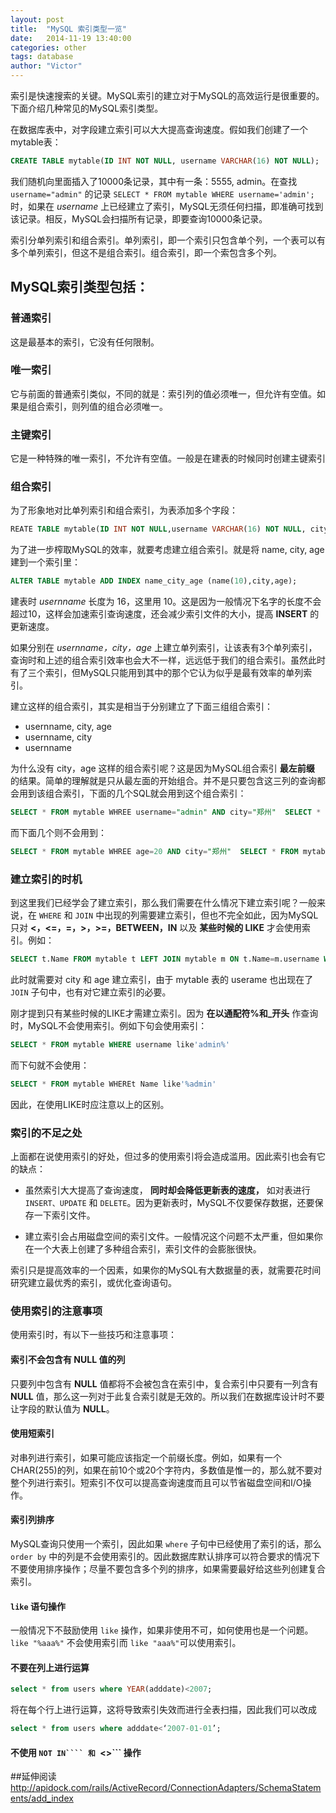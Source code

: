 ```yaml
---
layout: post
title:  "MySQL 索引类型一览"
date:   2014-11-19 13:40:00
categories: other
tags: database
author: "Victor"
---
```


索引是快速搜索的关键。MySQL索引的建立对于MySQL的高效运行是很重要的。下面介绍几种常见的MySQL索引类型。

在数据库表中，对字段建立索引可以大大提高查询速度。假如我们创建了一个 mytable表：

```sql
CREATE TABLE mytable(ID INT NOT NULL, username VARCHAR(16) NOT NULL);
```

我们随机向里面插入了10000条记录，其中有一条：5555, admin。在查找 `username="admin"` 的记录 `SELECT * FROM mytable WHERE username='admin';`时，如果在 *username* 上已经建立了索引，MySQL无须任何扫描，即准确可找到该记录。相反，MySQL会扫描所有记录，即要查询10000条记录。

索引分单列索引和组合索引。单列索引，即一个索引只包含单个列，一个表可以有多个单列索引，但这不是组合索引。组合索引，即一个索包含多个列。

## MySQL索引类型包括：

### 普通索引

这是最基本的索引，它没有任何限制。

### 唯一索引

它与前面的普通索引类似，不同的就是：索引列的值必须唯一，但允许有空值。如果是组合索引，则列值的组合必须唯一。

### 主键索引

它是一种特殊的唯一索引，不允许有空值。一般是在建表的时候同时创建主键索引

### 组合索引

为了形象地对比单列索引和组合索引，为表添加多个字段：

```sql
REATE TABLE mytable(ID INT NOT NULL,username VARCHAR(16) NOT NULL, city VARCHAR(50) NOT NULL, age INT NOT NULL);
```

为了进一步榨取MySQL的效率，就要考虑建立组合索引。就是将 name, city, age建到一个索引里：

```sql
ALTER TABLE mytable ADD INDEX name_city_age (name(10),city,age);
```

建表时 *usernname* 长度为 16，这里用 10。这是因为一般情况下名字的长度不会超过10，这样会加速索引查询速度，还会减少索引文件的大小，提高 **INSERT** 的更新速度。

如果分别在 *usernname，city，age* 上建立单列索引，让该表有3个单列索引，查询时和上述的组合索引效率也会大不一样，远远低于我们的组合索引。虽然此时有了三个索引，但MySQL只能用到其中的那个它认为似乎是最有效率的单列索引。

建立这样的组合索引，其实是相当于分别建立了下面三组组合索引：

* usernname, city, age
* usernname, city
* usernname

为什么没有 city，age 这样的组合索引呢？这是因为MySQL组合索引 **最左前缀** 的结果。简单的理解就是只从最左面的开始组合。并不是只要包含这三列的查询都会用到该组合索引，下面的几个SQL就会用到这个组合索引：

```sql
SELECT * FROM mytable WHREE username="admin" AND city="郑州"  SELECT * FROM mytable WHREE username="admin"
```

而下面几个则不会用到：

```sql
SELECT * FROM mytable WHREE age=20 AND city="郑州"  SELECT * FROM mytable WHREE city="郑州"
```

### 建立索引的时机

到这里我们已经学会了建立索引，那么我们需要在什么情况下建立索引呢？一般来说，在 ```WHERE``` 和 ```JOIN``` 中出现的列需要建立索引，但也不完全如此，因为MySQL只对 **<，<=，=，>，>=，BETWEEN，IN** 以及 **某些时候的 LIKE** 才会使用索引。例如：

```sql
SELECT t.Name FROM mytable t LEFT JOIN mytable m ON t.Name=m.username WHERE m.age=20 AND m.city='郑州'
```

此时就需要对 city 和 age 建立索引，由于 mytable 表的 userame 也出现在了 ```JOIN``` 子句中，也有对它建立索引的必要。

刚才提到只有某些时候的LIKE才需建立索引。因为 **在以通配符%和_开头** 作查询时，MySQL不会使用索引。例如下句会使用索引：

```sql
SELECT * FROM mytable WHERE username like'admin%'
```

而下句就不会使用：

```sql
SELECT * FROM mytable WHEREt Name like'%admin'
```

因此，在使用LIKE时应注意以上的区别。

### 索引的不足之处

上面都在说使用索引的好处，但过多的使用索引将会造成滥用。因此索引也会有它的缺点：

* 虽然索引大大提高了查询速度， **同时却会降低更新表的速度，** 如对表进行 ```INSERT、UPDATE``` 和 ```DELETE```。因为更新表时，MySQL不仅要保存数据，还要保存一下索引文件。

* 建立索引会占用磁盘空间的索引文件。一般情况这个问题不太严重，但如果你在一个大表上创建了多种组合索引，索引文件的会膨胀很快。

索引只是提高效率的一个因素，如果你的MySQL有大数据量的表，就需要花时间研究建立最优秀的索引，或优化查询语句。

### 使用索引的注意事项

使用索引时，有以下一些技巧和注意事项：

#### 索引不会包含有 **NULL** 值的列

只要列中包含有 **NULL** 值都将不会被包含在索引中，复合索引中只要有一列含有 **NULL** 值，那么这一列对于此复合索引就是无效的。所以我们在数据库设计时不要让字段的默认值为 **NULL**。

#### 使用短索引

对串列进行索引，如果可能应该指定一个前缀长度。例如，如果有一个CHAR(255)的列，如果在前10个或20个字符内，多数值是惟一的，那么就不要对整个列进行索引。短索引不仅可以提高查询速度而且可以节省磁盘空间和I/O操作。

#### 索引列排序

MySQL查询只使用一个索引，因此如果 ```where``` 子句中已经使用了索引的话，那么 ```order by``` 中的列是不会使用索引的。因此数据库默认排序可以符合要求的情况下不要使用排序操作；尽量不要包含多个列的排序，如果需要最好给这些列创建复合索引。

#### ```like``` 语句操作

一般情况下不鼓励使用 ```like``` 操作，如果非使用不可，如何使用也是一个问题。```like "%aaa%"``` 不会使用索引而 ```like "aaa%"```可以使用索引。

#### 不要在列上进行运算

```sql
select * from users where YEAR(adddate)<2007;
```

将在每个行上进行运算，这将导致索引失效而进行全表扫描，因此我们可以改成

```sql
select * from users where adddate<‘2007-01-01’;
```

#### 不使用 ```NOT IN```` 和 ```<>``` 操作

##延伸阅读
http://apidock.com/rails/ActiveRecord/ConnectionAdapters/SchemaStatements/add_index
